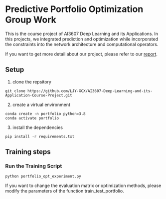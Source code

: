 # Predictive Portfolio Optimization Group Work

This is the course project of AI3607 Deep Learning and its Applications. In this projects, we integrated prediction and optimization while incorporated the constraints into the network architecture and computational operators.

If you want to get more detail about our project, please refer to our [report](./DL_final_project.pdf).

## Setup

1. clone the repsitory
```
git clone https://github.com/LJY-XCX/AI3607-Deep-Learning-and-its-Application-Course-Project.git
```
2. create a virtual environment 
```
conda create -n portfolio python=3.8
conda activate portfolio
```
3. install the dependencies
```
pip install -r requirements.txt
```

## Training steps
### Run the Training Script
```
python portfolio_opt_experiment.py
```
If you want to change the evaluation matrix or optimization methods, please modify the parameters of the function train_test_portfolio.


